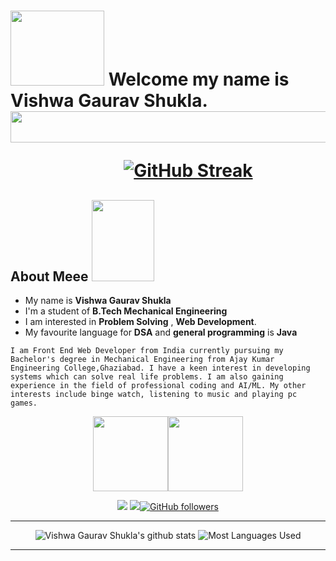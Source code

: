 <h1>

    
<img src="https://media.giphy.com/media/5c5hIZVydGahjjmiHS/giphy.gif" width="150px" height="120">  Welcome my name is Vishwa Gaurav Shukla.<br>
<img src="https://media.giphy.com/media/mFTVjWHFk0dw2qxJKs/giphy.gif" width="9000px" height="50" >
    
&emsp;&emsp;&emsp;&emsp;&emsp;&emsp;&nbsp;&nbsp;[![GitHub Streak](http://github-readme-streak-stats.herokuapp.com?user=DVGS0707&theme=github-dark-blue&date_format=j%20M%5B%20Y%5D)](https://git.io/streak-stats)
    

</h1>


##  About Meee <img src="https://media.giphy.com/media/hULIWsDRiNV2GhL1ED/giphy.gif" width="100px" height="130"> 
-  My name is **Vishwa Gaurav Shukla**
-  I'm a student of **B.Tech Mechanical Engineering** 
-  I am interested in **Problem Solving** , **Web Development**.
-  My favourite language for **DSA** and **general programming** is **Java**

`I am Front End Web Developer from India currently pursuing my Bachelor's degree in Mechanical Engineering from Ajay Kumar Engineering College,Ghaziabad.
I have a keen interest in developing systems which can solve real life problems. I am also gaining experience in the field of professional coding and AI/ML.
My other interests include binge watch, listening to music and playing pc games.`

<div align="center">
    


[<img src="https://tenor.com/view/falling-leaves-youtube-thanksgiving-pop-explode-gif-19389326.gif" width="120px" height="120">](https://www.youtube.com/channel/UCbUjGQ_5IpyrylzplVZKB9w)[<img src="https://tenor.com/view/youtube-gif-21553644.gif" width="120px" height="120">](https://www.youtube.com/channel/UCbUjGQ_5IpyrylzplVZKB9w) 
    
[<img src="https://img.shields.io/badge/linkedin-%230077B5.svg?&style=for-the-badge&logo=linkedin&logoColor=white"/>](https://www.linkedin.com/in/vgs-profile/) [<img src = "https://img.shields.io/badge/instagram-%23E4405F.svg?&style=for-the-badge&logo=instagram&logoColor=white">](https://www.instagram.com/iamkingvgs/)[![GitHub followers](https://img.shields.io/github/followers/DVGS0707?label=Followers&style=for-the-badge)](https://github.com/iprincekumark?tab=followers)

<hr>

![Vishwa Gaurav Shukla's github stats](https://github-readme-stats.vercel.app/api?username=DVGS0707&&show_icons=true&theme=github_dark)
![Most Languages Used](https://github-readme-stats.vercel.app/api/top-langs/?username=DVGS0707&theme=github_dark&layout=compact)

 <hr>




